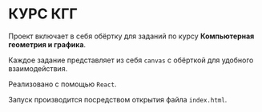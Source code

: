 # КУРС КГГ

Проект включает в себя обёртку для заданий по курсу **Компьютерная геометрия и графика**.

Каждое задание представляет из себя `canvas` с обёрткой для удобного взаимодействия.

Реализовано с помощью `React`.

Запуск производится посредством открытия файла `index.html`.